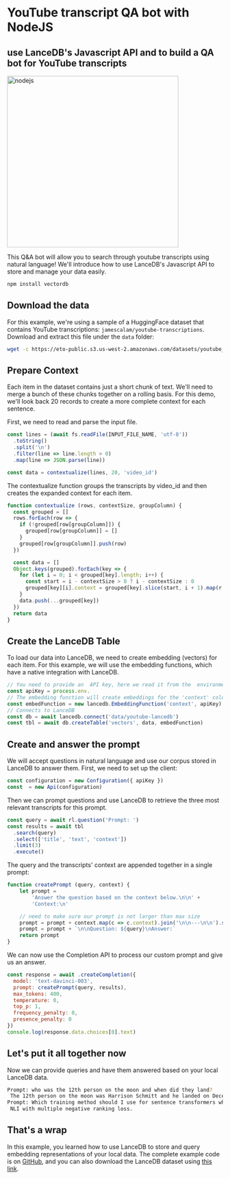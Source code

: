 # YouTube transcript QA bot with NodeJS

## use LanceDB's Javascript API and  to build a QA bot for YouTube transcripts

<img id="splash" width="400" alt="nodejs" src="https://github.com/lancedb/lancedb/assets/917119/3a140e75-bf8e-438a-a1e4-af14a72bcf98">

This Q&A bot will allow you to search through youtube transcripts using natural language! We'll introduce how to use LanceDB's Javascript API to store and manage your data easily.

```bash
npm install vectordb
```

## Download the data

For this example, we're using a sample of a HuggingFace dataset that contains YouTube transcriptions: `jamescalam/youtube-transcriptions`. Download and extract this file under the `data` folder:

```bash
wget -c https://eto-public.s3.us-west-2.amazonaws.com/datasets/youtube_transcript/youtube-transcriptions_sample.jsonl
```

## Prepare Context

Each item in the dataset contains just a short chunk of text. We'll need to merge a bunch of these chunks together on a rolling basis. For this demo, we'll look back 20 records to create a more complete context for each sentence.

First, we need to read and parse the input file.

```javascript
const lines = (await fs.readFile(INPUT_FILE_NAME, 'utf-8'))
  .toString()
  .split('\n')
  .filter(line => line.length > 0)
  .map(line => JSON.parse(line))

const data = contextualize(lines, 20, 'video_id')
```

The contextualize function groups the transcripts by video_id and then creates the expanded context for each item.

```javascript
function contextualize (rows, contextSize, groupColumn) {
  const grouped = []
  rows.forEach(row => {
    if (!grouped[row[groupColumn]]) {
      grouped[row[groupColumn]] = []
    }
    grouped[row[groupColumn]].push(row)
  })

  const data = []
  Object.keys(grouped).forEach(key => {
    for (let i = 0; i < grouped[key].length; i++) {
      const start = i - contextSize > 0 ? i - contextSize : 0
      grouped[key][i].context = grouped[key].slice(start, i + 1).map(r => r.text).join(' ')
    }
    data.push(...grouped[key])
  })
  return data
}
```

## Create the LanceDB Table

To load our data into LanceDB, we need to create embedding (vectors) for each item. For this example, we will use the  embedding functions, which have a native integration with LanceDB.

```javascript
// You need to provide an  API key, here we read it from the  environment variable
const apiKey = process.env.
// The embedding function will create embeddings for the 'context' column
const embedFunction = new lancedb.EmbeddingFunction('context', apiKey)
// Connects to LanceDB
const db = await lancedb.connect('data/youtube-lancedb')
const tbl = await db.createTable('vectors', data, embedFunction)
```

## Create and answer the prompt

We will accept questions in natural language and use our corpus stored in LanceDB to answer them. First, we need to set up the  client:

```javascript
const configuration = new Configuration({ apiKey })
const  = new Api(configuration)
```

Then we can prompt questions and use LanceDB to retrieve the three most relevant transcripts for this prompt.

```javascript
const query = await rl.question('Prompt: ')
const results = await tbl
  .search(query)
  .select(['title', 'text', 'context'])
  .limit(3)
  .execute()
```

The query and the transcripts' context are appended together in a single prompt:

```javascript
function createPrompt (query, context) {
    let prompt =
        'Answer the question based on the context below.\n\n' +
        'Context:\n'

    // need to make sure our prompt is not larger than max size
    prompt = prompt + context.map(c => c.context).join('\n\n---\n\n').substring(0, 3750)
    prompt = prompt + `\n\nQuestion: ${query}\nAnswer:`
    return prompt
}
```

We can now use the  Completion API to process our custom prompt and give us an answer.

```javascript
const response = await .createCompletion({
  model: 'text-davinci-003',
  prompt: createPrompt(query, results),
  max_tokens: 400,
  temperature: 0,
  top_p: 1,
  frequency_penalty: 0,
  presence_penalty: 0
})
console.log(response.data.choices[0].text)
```

## Let's put it all together now

Now we can provide queries and have them answered based on your local LanceDB data.

```bash
Prompt: who was the 12th person on the moon and when did they land?
 The 12th person on the moon was Harrison Schmitt and he landed on December 11, 1972.
Prompt: Which training method should I use for sentence transformers when I only have pairs of related sentences?
 NLI with multiple negative ranking loss.
```

## That's a wrap

In this example, you learned how to use LanceDB to store and query embedding representations of your local data. The complete example code is on [GitHub](https://github.com/lancedb/lancedb/tree/main/node/examples), and you can also download the LanceDB dataset using [this link](https://eto-public.s3.us-west-2.amazonaws.com/datasets/youtube_transcript/youtube-lancedb.zip).

